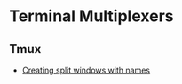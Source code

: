 # Terminal Multiplexers

## Tmux

- [Creating split windows with names](terminal_multiplexers/tmux/creating_split_windows_with_names.md)
